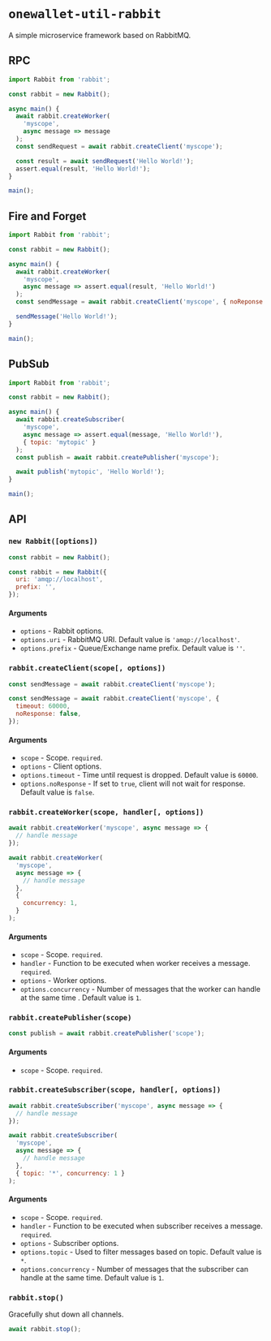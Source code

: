 # `onewallet-util-rabbit`

A simple microservice framework based on RabbitMQ.

## RPC

```javascript
import Rabbit from 'rabbit';

const rabbit = new Rabbit();

async main() {
  await rabbit.createWorker(
    'myscope',
    async message => message
  );
  const sendRequest = await rabbit.createClient('myscope');

  const result = await sendRequest('Hello World!');
  assert.equal(result, 'Hello World!');
}

main();
```

## Fire and Forget

```javascript
import Rabbit from 'rabbit';

const rabbit = new Rabbit();

async main() {
  await rabbit.createWorker(
    'myscope',
    async message => assert.equal(result, 'Hello World!')
  );
  const sendMessage = await rabbit.createClient('myscope', { noReponse: true });

  sendMessage('Hello World!');
}

main();
```

## PubSub

```javascript
import Rabbit from 'rabbit';

const rabbit = new Rabbit();

async main() {
  await rabbit.createSubscriber(
    'myscope',
    async message => assert.equal(message, 'Hello World!'),
    { topic: 'mytopic' }
  );
  const publish = await rabbit.createPublisher('myscope');

  await publish('mytopic', 'Hello World!');
}

main();
```

## API

### `new Rabbit([options])`

```javascript
const rabbit = new Rabbit();
```

```javascript
const rabbit = new Rabbit({
  uri: 'amqp://localhost',
  prefix: '',
});
```

#### Arguments

- `options` - Rabbit options.
- `options.uri` - RabbitMQ URI. Default value is `'amqp://localhost'`.
- `options.prefix` - Queue/Exchange name prefix. Default value is `''`.

### `rabbit.createClient(scope[, options])`

```javascript
const sendMessage = await rabbit.createClient('myscope');
```

```javascript
const sendMessage = await rabbit.createClient('myscope', {
  timeout: 60000,
  noResponse: false,
});
```

#### Arguments

- `scope` - Scope. `required`.
- `options` - Client options.
- `options.timeout` - Time until request is dropped. Default value is `60000`.
- `options.noResponse` - If set to `true`, client will not wait for response. Default value is `false`.

### `rabbit.createWorker(scope, handler[, options])`

```javascript
await rabbit.createWorker('myscope', async message => {
  // handle message
});
```

```javascript
await rabbit.createWorker(
  'myscope',
  async message => {
    // handle message
  },
  {
    concurrency: 1,
  }
);
```

#### Arguments

- `scope` - Scope. `required`.
- `handler` - Function to be executed when worker receives a message. `required`.
- `options` - Worker options.
- `options.concurrency` - Number of messages that the worker can handle at the same time . Default value is `1`.

### `rabbit.createPublisher(scope)`

```javascript
const publish = await rabbit.createPublisher('scope');
```

#### Arguments

- `scope` - Scope. `required`.

### `rabbit.createSubscriber(scope, handler[, options])`

```javascript
await rabbit.createSubscriber('myscope', async message => {
  // handle message
});
```

```javascript
await rabbit.createSubscriber(
  'myscope',
  async message => {
    // handle message
  },
  { topic: '*', concurrency: 1 }
);
```

#### Arguments

- `scope` - Scope. `required`.
- `handler` - Function to be executed when subscriber receives a message. `required`.
- `options` - Subscriber options.
- `options.topic` - Used to filter messages based on topic. Default value is `*`.
- `options.concurrency` - Number of messages that the subscriber can handle at the same time. Default value is `1`.

### `rabbit.stop()`

Gracefully shut down all channels.

```javascript
await rabbit.stop();
```
